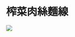 # 榨菜肉絲麵線

![](https://lh3.googleusercontent.com/PdK_Js8KY_I39p_mb97Z1kJfyuNVoFFbWXe7jjQ10jLHN9U1lWa5KjbL0VfkVOn6dF7gaZTo4KLcw93CqHdklePzjYt1TjVdkVWb4Cr4nZjPLbZGGCZcjecmb-5JJB25W9nOEJnLlwaP8uW7Jt2mcOdvhCDHp-7tVUmSZneTbZH-wE2SaA42usCRhtwM1mBUvKYpN2MceNo0ppjfBxGIIjV-G7Oge_RmI_KrH225bzH06sSm0YSOaUjK9aY651lLmLiX_ds51vZhU6shdKPNjCxrgsWPOpxdXTinQUunIgmAXTW0srDzDnvZpQbWZW-cTJuMT4bv4_g8aZ2tPuH-3C6DNiIziTPefT_CxdfT9QtvibzqIcgBMFIvRg3N1u1KF-bbf5GhWeHv2w2J1v_eqDav4ZKnEhKkK79rIRBumWTAd2_ZRZiNnX7TKDKCzaphpQ_yW561pX6rG3WULBJlYHKCP_vugzSgolPf37VdeqCtUImaE0eHrMpC3K2Zm3LlVkZ4a7--bhkJlEwwieA0tP66tMtFjyAOWXeWKh5789azZtxi1qT602QsW-GdE_5vrBwZzhJ-f8hmyeI4rbowIvx_IqY_EsqHkSzG5QjWMqc=w1902-h1426-no)